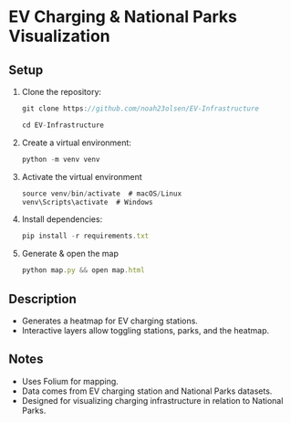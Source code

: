 # EV Charging & National Parks Visualization

## Setup

1. Clone the repository:
    
    ```jsx
    git clone https://github.com/noah23olsen/EV-Infrastructure 
    ```
    
    ```jsx
    cd EV-Infrastructure
    ```
    
2. Create a virtual environment:
    
    ```jsx
    python -m venv venv
    ```
    

3. Activate the virtual environment
    
    ```jsx
    source venv/bin/activate  # macOS/Linux
    venv\Scripts\activate  # Windows
    ```
3. Install dependencies:
    
    ```jsx
    pip install -r requirements.txt
    ```
    
4. Generate & open the map
    
    ```jsx
    python map.py && open map.html
    ```
    

## Description

- Generates a heatmap for EV charging stations.
- Interactive layers allow toggling stations, parks, and the heatmap.

## Notes

- Uses Folium for mapping.
- Data comes from EV charging station and National Parks datasets.
- Designed for visualizing charging infrastructure in relation to National Parks.